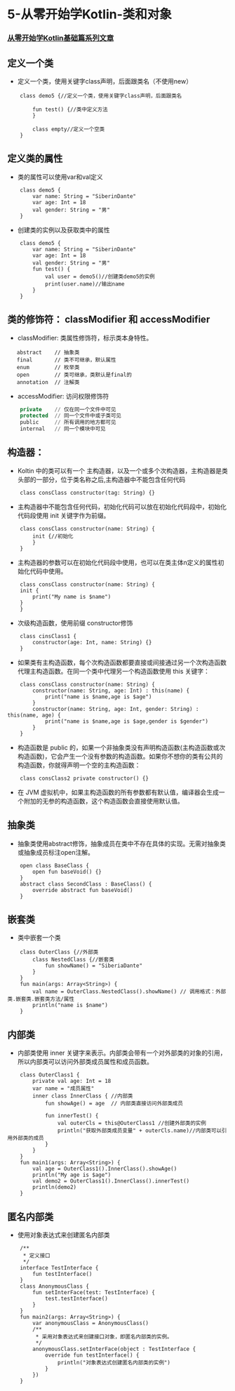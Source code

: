 # 5-从零开始学Kotlin-类和对象

### [从零开始学Kotlin基础篇系列文章](https://github.com/SiberiaDante/KotlinForAndroid)

## 定义一个类
* 定义一个类，使用关键字class声明，后面跟类名（不使用new）
```
    class demo5 {//定义一个类，使用关键字class声明，后面跟类名

        fun test() {//类中定义方法
        }

        class empty//定义一个空类
    }
```

## 定义类的属性
* 类的属性可以使用var和val定义
```
    class demo5 {
        var name: String = "SiberinDante"
        var age: Int = 18
        val gender: String = "男"
    }
```
* 创建类的实例以及获取类中的属性
```
    class demo5 {
        var name: String = "SiberinDante"
        var age: Int = 18
        val gender: String = "男"
        fun test() {
            val user = demo5()//创建类demo5的实例
            print(user.name)//输出name
        }
    }
```

## 类的修饰符： classModifier 和 accessModifier
* classModifier: 类属性修饰符，标示类本身特性。
```
   abstract    // 抽象类  
   final       // 类不可继承，默认属性
   enum        // 枚举类
   open        // 类可继承，类默认是final的
   annotation  // 注解类
``` 

* accessModifier: 访问权限修饰符
```a
    private    // 仅在同一个文件中可见
    protected  // 同一个文件中或子类可见
    public     // 所有调用的地方都可见
    internal   // 同一个模块中可见
```   

##  构造器：
* Koltin 中的类可以有一个 主构造器，以及一个或多个次构造器，主构造器是类头部的一部分，位于类名称之后,主构造器中不能包含任何代码
```
    class consClass constructor(tag: String) {}
```
* 主构造器中不能包含任何代码，初始化代码可以放在初始化代码段中，初始化代码段使用 init 关键字作为前缀。
```
    class consClass constructor(name: String) {
        init {//初始化
        }
    }
```
* 主构造器的参数可以在初始化代码段中使用，也可以在类主体n定义的属性初始化代码中使用。
```
    class consClass constructor(name: String) {
    init {
        print("My name is $name")
    }
    }
```
* 次级构造函数，使用前缀 constructor修饰
```
    class cinsClass1 {
        constructor(age: Int, name: String) {}
    }
```
* 如果类有主构造函数，每个次构造函数都要直接或间接通过另一个次构造函数代理主构造函数。在同一个类中代理另一个构造函数使用 this 关键字：
```
    class consClass constructor(name: String) {
        constructor(name: String, age: Int) : this(name) {
            print("name is $name,age is $age")
        }
        constructor(name: String, age: Int, gender: String) : this(name, age) {
            print("name is $name,age is $age,gender is $gender")
        }
    }
```
* 构造函数是 public 的，如果一个非抽象类没有声明构造函数(主构造函数或次构造函数)，它会产生一个没有参数的构造函数。如果你不想你的类有公共的构造函数，你就得声明一个空的主构造函数：
```
    class consClass2 private constructor() {}
```
* 在 JVM 虚拟机中，如果主构造函数的所有参数都有默认值，编译器会生成一个附加的无参的构造函数，这个构造函数会直接使用默认值。

## 抽象类
* 抽象类使用abstract修饰，抽象成员在类中不存在具体的实现。无需对抽象类或抽象成员标注open注解。
```
    open class BaseClass {
        open fun baseVoid() {}
    }
    abstract class SecondClass : BaseClass() {
        override abstract fun baseVoid()
    }
```

## 嵌套类
* 类中嵌套一个类
```
    class OuterClass {//外部类
        class NestedClass {//嵌套类
            fun showName() = "SiberiaDante"
        }
    }
    fun main(args: Array<String>) {
        val name = OuterClass.NestedClass().showName() // 调用格式：外部类.嵌套类.嵌套类方法/属性
        println("name is $name")
    }
```

## 内部类
* 内部类使用 inner 关键字来表示。内部类会带有一个对外部类的对象的引用，所以内部类可以访问外部类成员属性和成员函数。
```
    class OuterClass1 {
        private val age: Int = 18
        var name = "成员属性"
        inner class InnerClass { //内部类
            fun showAge() = age  // 内部类直接访问外部类成员

            fun innerTest() {
                val outerCls = this@OuterClass1 //创建外部类的实例
                println("获取外部类成员变量" + outerCls.name)//内部类可以引用外部类的成员
            }
        }
    }
    fun main1(args: Array<String>) {
        val age = OuterClass1().InnerClass().showAge()
        println("My age is $age") 
        val demo2 = OuterClass1().InnerClass().innerTest()
        println(demo2)
    }
```

## 匿名内部类
* 使用对象表达式来创建匿名内部类
```
    /**
     * 定义接口
     */
    interface TestInterface {
        fun testInterface()
    }
    class AnonymousClass {
        fun setInterFace(test: TestInterface) {
            test.testInterface()
        }
    }
    fun main2(args: Array<String>) {
        var anonymousClass = AnonymousClass()
        /**
         * 采用对象表达式来创建接口对象，即匿名内部类的实例。
         */
        anonymousClass.setInterFace(object : TestInterface {
            override fun testInterface() {
                println("对象表达式创建匿名内部类的实例")
            }
        })
    }
```
